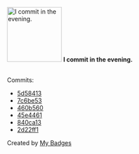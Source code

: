 <img src="https://my-badges.github.io/my-badges/evening-commits.png" alt="I commit in the evening." title="I commit in the evening." width="128">
<strong>I commit in the evening.</strong>
<br><br>

Commits:

- <a href="https://github.com/better-studio/better-amp/commit/5d58413ad6c50c6759eda962269ae334819e250c">5d58413</a>
- <a href="https://github.com/better-studio/better-amp/commit/7c6be5392b5f4c6fe2166b72ebf2f976679635dd">7c6be53</a>
- <a href="https://github.com/better-studio/better-amp/commit/460b56094755a6d8c4f1f12a6a2bd6b56fa87af5">460b560</a>
- <a href="https://github.com/better-studio/better-amp/commit/45e4461392c5a788088781a77669b10f809b74bc">45e4461</a>
- <a href="https://github.com/aliaghdam/breadcrumb-trail/commit/840ca1323fbc1a33ed427cb6f016e437d176b6b7">840ca13</a>
- <a href="https://github.com/aliaghdam/breadcrumb-trail/commit/2d22ff16bfb1c5d4e3f9a6aadd449c70a7f561b5">2d22ff1</a>


Created by <a href="https://github.com/my-badges/my-badges">My Badges</a>